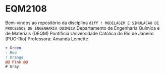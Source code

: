 # EQM2108


Bem-vindos ao repositório da disciplina ```diff ! MODELAGEM E SIMULACAO DE PROCESSOS DE ENGENHARIA QUIMICA```
Departamento de Engenharia Química e de Materiais (DEQM)
Pontifícia Universidade Católica do Rio de Janeiro (PUC-Rio)
Professora: Amanda Lemette

```diff
+ Green
- Red
! Orange
@@ Pink @@
# Gray
```
